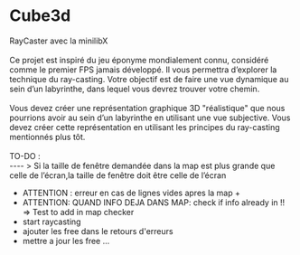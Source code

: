 # Cube3d
RayCaster avec la minilibX
<br/><br/>
Ce projet est inspiré du jeu éponyme mondialement connu, considéré comme le premier FPS jamais développé. Il vous permettra d’explorer la technique du ray-casting. Votre objectif est de faire une vue dynamique au sein d’un labyrinthe, dans lequel vous devrez trouver votre chemin.
<br/><br/>
Vous devez créer une représentation graphique 3D "réalistique" que nous pourrions avoir au sein d’un labyrinthe en utilisant une vue subjective. Vous devez créer cette représentation en utilisant les principes du ray-casting mentionnés plus tôt.
<br/><br/>
TO-DO :
<br/>
---- > Si la taille de fenêtre demandée dans la map est plus grande que celle de l’écran,la taille de fenêtre doit être celle de l’écran
- ATTENTION : erreur en cas de lignes vides apres la map +
- ATTENTION: QUAND INFO DEJA DANS MAP: check if info already in !! => Test to add in map checker
- start raycasting
- ajouter les free dans le retours d'erreurs
- mettre a jour les free
...